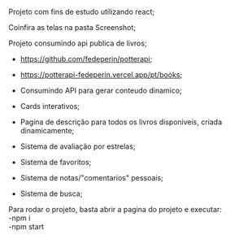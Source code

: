 Projeto com fins de estudo utilizando react;

Coinfira as telas na pasta Screenshot;

Projeto consumindo api publica de livros;
- https://github.com/fedeperin/potterapi;
- https://potterapi-fedeperin.vercel.app/pt/books;

- Consumindo API para gerar conteudo dinamico;
- Cards interativos;
- Pagina de descrição para todos os livros disponiveis, criada dinamicamente;
- Sistema de avaliação por estrelas;
- Sistema de favoritos;
- Sistema de notas/"comentarios" pessoais;
- Sistema de busca;

Para rodar o projeto, basta abrir a pagina do projeto e executar:  
-npm i  
-npm start  
